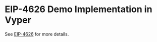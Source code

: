 # EIP-4626 Demo Implementation in Vyper

See [EIP-4626](https://eips.ethereum.org/EIPS/eip-4626) for more details.
